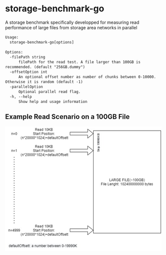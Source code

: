 # storage-benchmark-go
A storage benchmark specifically developped for measuring read performance of large files from storage area networks in parallel

    Usage:
      storage-benchmark-go[options]

    Options:
      -filePath string 
          filePath for the read test. A file larger than 100GB is recommended. (default "256GB.dummy")
      -offsetOption int
          An optional offset number as number of chunks between 0-10000. Otherwise it is random (default -1)
      -parallelOption
          Optional parallel read flag.
      -h, --help 
          Show help and usage information

 ## Example Read Scenario on a 100GB File 
 ![Example Read Scenario on a 100GB File](images/read_behavior.jpg)
